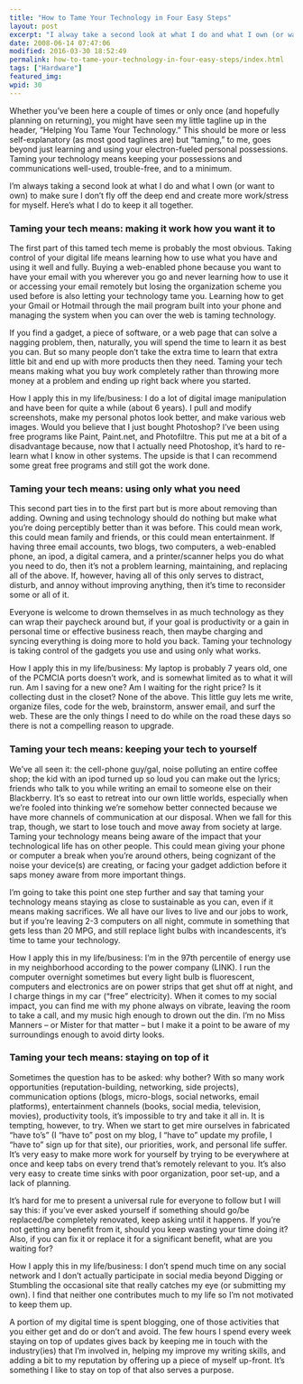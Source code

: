 ```yaml
---
title: "How to Tame Your Technology in Four Easy Steps"
layout: post
excerpt: "I alway take a second look at what I do and what I own (or want to own) to make sure I don’t fly off the deep end and create more work/stress for myself. Here’s what I do to keep it all together."
date: 2008-06-14 07:47:06
modified: 2016-03-30 18:52:49
permalink: how-to-tame-your-technology-in-four-easy-steps/index.html
tags: ["Hardware"]
featured_img:
wpid: 30
---
```


Whether you’ve been here a couple of times or only once (and hopefully planning on returning), you might have seen my little tagline up in the header, “Helping You Tame Your Technology.” This should be more or less self-explanatory (as most good taglines are) but “taming,” to me, goes beyond just learning and using your electron-fueled personal possessions. Taming your technology means keeping your possessions and communications well-used, trouble-free, and to a minimum.

I’m always taking a second look at what I do and what I own (or want to own) to make sure I don’t fly off the deep end and create more work/stress for myself. Here’s what I do to keep it all together.

### Taming your tech means: making it work how you want it to

The first part of this tamed tech meme is probably the most obvious. Taking control of your digital life means learning how to use what you have and using it well and fully. Buying a web-enabled phone because you want to have your email with you wherever you go and never learning how to use it or accessing your email remotely but losing the organization scheme you used before is also letting your technology tame you. Learning how to get your Gmail or Hotmail through the mail program built into your phone and managing the system when you can over the web is taming technology.

If you find a gadget, a piece of software, or a web page that can solve a nagging problem, then, naturally, you will spend the time to learn it as best you can. But so many people don’t take the extra time to learn that extra little bit and end up with more products then they need. Taming your tech means making what you buy work completely rather than throwing more money at a problem and ending up right back where you started.

How I apply this in my life/business: I do a lot of digital image manipulation and have been for quite a while (about 6 years). I pull and modify screenshots, make my personal photos look better, and make various web images. Would you believe that I just bought Photoshop? I’ve been using free programs like Paint, Paint.net, and Photofiltre. This put me at a bit of a disadvantage because, now that I actually need Photoshop, it’s hard to re-learn what I know in other systems. The upside is that I can recommend some great free programs and still got the work done.

### Taming your tech means: using only what you need

This second part ties in to the first part but is more about removing than adding. Owning and using technology should do nothing but make what you’re doing perceptibly better than it was before. This could mean work, this could mean family and friends, or this could mean entertainment. If having three email accounts, two blogs, two computers, a web-enabled phone, an ipod, a digital camera, and a printer/scanner helps you do what you need to do, then it’s not a problem learning, maintaining, and replacing all of the above. If, however, having all of this only serves to distract, disturb, and annoy without improving anything, then it’s time to reconsider some or all of it.

Everyone is welcome to drown themselves in as much technology as they can wrap their paycheck around but, if your goal is productivity or a gain in personal time or effective business reach, then maybe charging and syncing everything is doing more to hold you back. Taming your technology is taking control of the gadgets you use and using only what works.

How I apply this in my life/business: My laptop is probably 7 years old, one of the PCMCIA ports doesn’t work, and is somewhat limited as to what it will run. Am I saving for a new one? Am I waiting for the right price? Is it collecting dust in the closet? None of the above. This little guy lets me write, organize files, code for the web, brainstorm, answer email, and surf the web. These are the only things I need to do while on the road these days so there is not a compelling reason to upgrade.

### Taming your tech means: keeping your tech to yourself

We’ve all seen it: the cell-phone guy/gal, noise polluting an entire coffee shop; the kid with an ipod turned up so loud you can make out the lyrics; friends who talk to you while writing an email to someone else on their Blackberry. It’s so east to retreat into our own little worlds, especially when we’re fooled into thinking we’re somehow better connected because we have more channels of communication at our disposal. When we fall for this trap, though, we start to lose touch and move away from society at large. Taming your technology means being aware of the impact that your technological life has on other people. This could mean giving your phone or computer a break when you’re around others, being cognizant of the noise your device(s) are creating, or facing your gadget addiction before it saps money aware from more important things.

I’m going to take this point one step further and say that taming your technology means staying as close to sustainable as you can, even if it means making sacrifices. We all have our lives to live and our jobs to work, but if you’re leaving 2-3 computers on all night, commute in something that gets less than 20 MPG, and still replace light bulbs with incandescents, it’s time to tame your technology.

How I apply this in my life/business: I’m in the 97th percentile of energy use in my neighborhood according to the power company (LINK). I run the computer overnight sometimes but every light bulb is fluorescent, computers and electronics are on power strips that get shut off at night, and I charge things in my car (“free” electricity). When it comes to my social impact, you can find me with my phone always on vibrate, leaving the room to take a call, and my music high enough to drown out the din. I’m no Miss Manners – or Mister for that matter – but I make it a point to be aware of my surroundings enough to avoid dirty looks.

### Taming your tech means: staying on top of it

Sometimes the question has to be asked: why bother? With so many work opportunities (reputation-building, networking, side projects), communication options (blogs, micro-blogs, social networks, email platforms), entertainment channels (books, social media, television, movies), productivity tools, it’s impossible to try and take it all in. It is tempting, however, to try. When we start to get mire ourselves in fabricated “have to’s” (I “have to” post on my blog, I “have to” update my profile, I “have to” sign up for that site), our priorities, work, and personal life suffer. It’s very easy to make more work for yourself by trying to be everywhere at once and keep tabs on every trend that’s remotely relevant to you. It’s also very easy to create time sinks with poor organization, poor set-up, and a lack of planning.

It’s hard for me to present a universal rule for everyone to follow but I will say this: if you’ve ever asked yourself if something should go/be replaced/be completely renovated, keep asking until it happens. If you’re not getting any benefit from it, should you keep wasting your time doing it? Also, if you can fix it or replace it for a significant benefit, what are you waiting for?

How I apply this in my life/business: I don’t spend much time on any social network and I don’t actually participate in social media beyond Digging or Stumbling the occasional site that really catches my eye (or submitting my own). I find that neither one contributes much to my life so I’m not motivated to keep them up.

A portion of my digital time is spent blogging, one of those activities that you either get and do or don’t and avoid. The few hours I spend every week staying on top of updates gives back by keeping me in touch with the industry(ies) that I’m involved in, helping my improve my writing skills, and adding a bit to my reputation by offering up a piece of myself up-front. It’s something I like to stay on top of that also serves a purpose.
